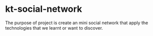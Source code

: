 # kt-social-network
The purpose of project is create an mini social network that apply the technologies that we learnt or want to discover. 

